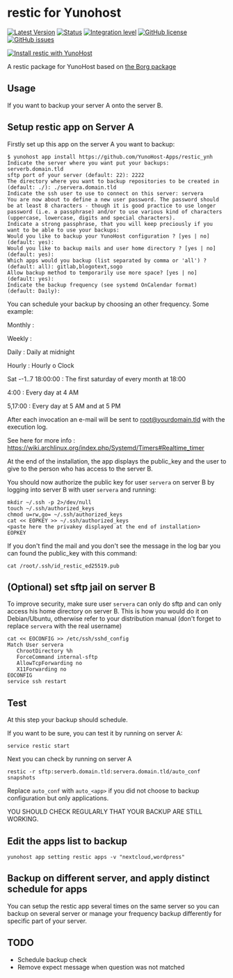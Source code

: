 # restic for Yunohost

[![Latest Version](https://img.shields.io/badge/version-0.9.6-green.svg?style=flat)](https://github.com/YunoHost-Apps/restic_ynh/releases)
[![Status](https://img.shields.io/badge/status-testing-yellow.svg?style=flat)](https://github.com/YunoHost-Apps/restic_ynh/milestones)
[![Integration level](https://dash.yunohost.org/integration/restic.svg)](https://dash.yunohost.org/appci/app/restic)
[![GitHub license](https://img.shields.io/badge/license-GPLv3-blue.svg?style=flat)](https://raw.githubusercontent.com/YunoHost-Apps/restic_ynh/master/LICENSE)
[![GitHub issues](https://img.shields.io/github/issues/YunoHost-Apps/restic_ynh.svg?style=flat)](https://github.com/YunoHost-Apps/restic_ynh/issues)

[![Install restic with YunoHost](https://install-app.yunohost.org/install-with-yunohost.png)](https://install-app.yunohost.org/?app=restic)

A restic package for YunoHost based on [the Borg package](https://github.com/YunoHost-Apps/borg_ynh/)

## Usage

If you want to backup your server A onto the server B.

## Setup restic app on Server A

Firstly set up this app on the server A you want to backup:

```
$ yunohost app install https://github.com/YunoHost-Apps/restic_ynh
Indicate the server where you want put your backups: serverb.domain.tld
sftp port of your server (default: 22): 2222
The directory where you want to backup repositories to be created in (default: ./): ./servera.domain.tld
Indicate the ssh user to use to connect on this server: servera
You are now about to define a new user password. The password should be at least 8 characters - though it is good practice to use longer password (i.e. a passphrase) and/or to use various kind of characters (uppercase, lowercase, digits and special characters).
Indicate a strong passphrase, that you will keep preciously if you want to be able to use your backups:
Would you like to backup your YunoHost configuration ? [yes | no] (default: yes):
Would you like to backup mails and user home directory ? [yes | no] (default: yes):
Which apps would you backup (list separated by comma or 'all') ? (default: all): gitlab,blogotext,sogo
Allow backup method to temporarily use more space? [yes | no] (default: yes):
Indicate the backup frequency (see systemd OnCalendar format) (default: Daily):
```

You can schedule your backup by choosing an other frequency. Some example:

Monthly :

Weekly :

Daily : Daily at midnight

Hourly : Hourly o Clock

Sat *-*-1..7 18:00:00 : The first saturday of every month at 18:00

4:00 : Every day at 4 AM

5,17:00 : Every day at 5 AM and at 5 PM

After each invocation an e-mail will be sent to root@yourdomain.tld with the execution log.

See here for more info : https://wiki.archlinux.org/index.php/Systemd/Timers#Realtime_timer

At the end of the installation, the app displays the public_key and the user to give to the person who has access to the server B.

You should now authorize the public key for user `servera` on server B by logging into server B with user `servera` and running:

```
mkdir ~/.ssh -p 2>/dev/null
touch ~/.ssh/authorized_keys
chmod u=rw,go= ~/.ssh/authorized_keys
cat << EOPKEY >> ~/.ssh/authorized_keys
<paste here the privakey displayed at the end of installation>
EOPKEY
```
If you don't find the mail and you don't see the message in the log bar you can found the public_key with this command:
```
cat /root/.ssh/id_restic_ed25519.pub
```

## (Optional) set sftp jail on server B

To improve security, make sure user `servera` can only do sftp and can only access his home directory on server B.
This is how you would do it on Debian/Ubuntu, otherwise refer to your distribution manual (don't forget to replace `servera` with the real username)

```
cat << EOCONFIG >> /etc/ssh/sshd_config
Match User servera
   ChrootDirectory %h
   ForceCommand internal-sftp
   AllowTcpForwarding no
   X11Forwarding no
EOCONFIG
service ssh restart
```

## Test
At this step your backup should schedule.

If you want to be sure, you can test it by running on server A:
```
service restic start
```

Next you can check by running on server A
```
restic -r sftp:serverb.domain.tld:servera.domain.tld/auto_conf snapshots
```

Replace `auto_conf` with `auto_<app>` if you did not choose to backup configuration but only applications.

YOU SHOULD CHECK REGULARLY THAT YOUR BACKUP ARE STILL WORKING.

## Edit the apps list to backup

```
yunohost app setting restic apps -v "nextcloud,wordpress"
```

## Backup on different server, and apply distinct schedule for apps

You can setup the restic app several times on the same server so you can backup on several server or manage your frequency backup differently for specific part of your server.

## TODO

* Schedule backup check
* Remove expect message when question was not matched
